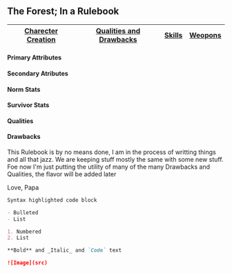 ## The Forest; In a Rulebook

 [Charecter Creation]() | [Qualities and Drawbacks]() | [Skills]() | [Weopons]() |
------------ |  ------------ | ------------ | ------------ |

#### Primary Attributes
#### Secondary Atributes
#### Norm Stats
#### Survivor Stats
#### Qualities
#### Drawbacks


This Rulebook is by no means done, I am in the process of writting things and all that jazz. We are keeping stuff mostly the same with some new stuff. Foe now I'm just putting the utility of many of the many Drawbacks and Qualities, the flavor will be added later

Love,
Papa

```markdown
Syntax highlighted code block

- Bulleted
- List

1. Numbered
2. List

**Bold** and _Italic_ and `Code` text

![Image](src)
```
